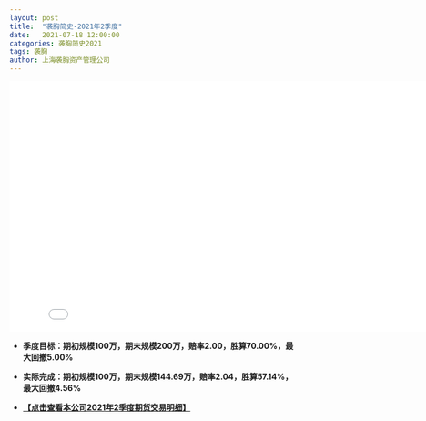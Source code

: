 ```yaml
---
layout: post
title:  "袭胸简史-2021年2季度"
date:   2021-07-18 12:00:00
categories: 袭胸简史2021
tags: 袭胸
author: 上海袭胸资产管理公司
---
```

<iframe frameborder="0" width="825" height="440" iframe src="//player.bilibili.com/player.html?aid=63411044&bvid=BV124411Q7iV&cid=110125621&page=1" scrolling="no" border="0" frameborder="no" framespacing="0" allowfullscreen="true"> </iframe>

* **季度目标：期初规模100万，期末规模200万，赔率2.00，胜算70.00%，最大回撤5.00%**
* **实际完成：期初规模100万，期末规模144.69万，赔率2.04，胜算57.14%，最大回撤4.56%**

* **[【点击查看本公司2021年2季度期货交易明细】](https://github.com/hhtc2050/hhtc2050.github.io/blob/master/css/2021Q2.txt)**
